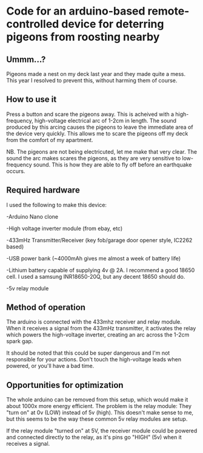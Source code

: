 # Code for an arduino-based remote-controlled device for deterring pigeons from roosting nearby

## Ummm...?

Pigeons made a nest on my deck last year and they made quite a mess. This year I resolved to prevent this, without harming them of course.

## How to use it

Press a button and scare the pigeons away. This is acheived with a high-frequency, high-voltage electrical arc of 1-2cm in length. The sound produced by this arcing causes the pigeons to leave the immediate area of the device very quickly. This allows me to scare the pigeons off my deck from the comfort of my apartment.

NB. The pigeons are not being electricuted, let me make that very clear. The sound the arc makes scares the pigeons, as they are very sensitive to low-frequency sound. This is how they are able to fly off before an earthquake occurs.

## Required hardware

I used the following to make this device:

-Arduino Nano clone

-High voltage inverter module (from ebay, etc)

-433mHz Transmitter/Receiver (key fob/garage door opener style, IC2262 based)

-USB power bank (~4000mAh gives me almost a week of battery life)

-Lithium battery capable of supplying 4v @ 2A. I recommend a good 18650 cell. I used a samsung INR18650-20Q, but any decent 18650 should do.

-5v relay module


## Method of operation


The arduino is connected with the 433mhz receiver and relay module. When it receives a signal from the 433mHz transmitter, it activates the relay which powers the high-voltage inverter, creating an arc across the 1-2cm spark gap.


It should be noted that this could be super dangerous and I'm not responsible for your actions. Don't touch the high-voltage leads when powered, or you'll have a bad time.

## Opportunities for optimization


The whole arduino can be removed from this setup, which would make it about 1000x more energy efficient. The problem is the relay module: They "turn on" at 0v (LOW) instead of 5v (high). This doesn't make sense to me, but this seems to be the way these common 5v relay modules are setup.


If the relay module "turned on" at 5V, the receiver module could be powered and connected directly to the relay, as it's pins go "HIGH" (5v) when it receives a signal.
